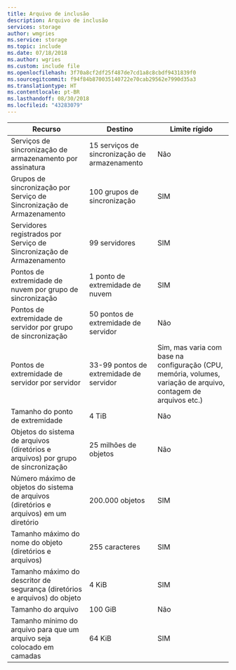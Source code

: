 ```yaml
---
title: Arquivo de inclusão
description: Arquivo de inclusão
services: storage
author: wmgries
ms.service: storage
ms.topic: include
ms.date: 07/18/2018
ms.author: wgries
ms.custom: include file
ms.openlocfilehash: 3f70a8cf2df25f487de7cd1a8c8cbdf9431839f0
ms.sourcegitcommit: f94f84b870035140722e70cab29562e7990d35a3
ms.translationtype: HT
ms.contentlocale: pt-BR
ms.lasthandoff: 08/30/2018
ms.locfileid: "43283079"
---
```

| Recurso | Destino | Limite rígido |
|----------|--------------|------------|
| Serviços de sincronização de armazenamento por assinatura | 15 serviços de sincronização de armazenamento | Não  |
| Grupos de sincronização por Serviço de Sincronização de Armazenamento | 100 grupos de sincronização | SIM |
| Servidores registrados por Serviço de Sincronização de Armazenamento | 99 servidores | SIM |
| Pontos de extremidade de nuvem por grupo de sincronização | 1 ponto de extremidade de nuvem | SIM |
| Pontos de extremidade de servidor por grupo de sincronização | 50 pontos de extremidade de servidor | Não  |
| Pontos de extremidade de servidor por servidor | 33-99 pontos de extremidade de servidor | Sim, mas varia com base na configuração (CPU, memória, volumes, variação de arquivo, contagem de arquivos etc.) |
| Tamanho do ponto de extremidade | 4 TiB | Não  |
| Objetos do sistema de arquivos (diretórios e arquivos) por grupo de sincronização | 25 milhões de objetos | Não  |
| Número máximo de objetos do sistema de arquivos (diretórios e arquivos) em um diretório | 200.000 objetos | SIM |
| Tamanho máximo do nome do objeto (diretórios e arquivos) | 255 caracteres | SIM |
| Tamanho máximo do descritor de segurança (diretórios e arquivos) do objeto | 4 KiB | SIM |
| Tamanho do arquivo | 100 GiB | Não  |
| Tamanho mínimo do arquivo para que um arquivo seja colocado em camadas | 64 KiB | SIM |
